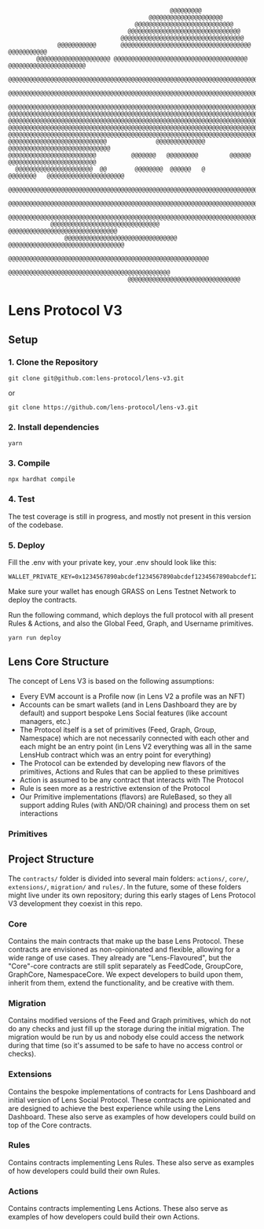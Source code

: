```
                                              @@@@@@@@@
                                        @@@@@@@@@@@@@@@@@@@@@
                                    @@@@@@@@@@@@@@@@@@@@@@@@@@@@
                                  @@@@@@@@@@@@@@@@@@@@@@@@@@@@@@@@
                                @@@@@@@@@@@@@@@@@@@@@@@@@@@@@@@@@@@
              @@@@@@@@@@@       @@@@@@@@@@@@@@@@@@@@@@@@@@@@@@@@@@@@@      @@@@@@@@@@@
        @@@@@@@@@@@@@@@@@@@@@ @@@@@@@@@@@@@@@@@@@@@@@@@@@@@@@@@@@@@@ @@@@@@@@@@@@@@@@@@@@@@
      @@@@@@@@@@@@@@@@@@@@@@@@@@@@@@@@@@@@@@@@@@@@@@@@@@@@@@@@@@@@@@@@@@@@@@@@@@@@@@@@@@@@@@@@
    @@@@@@@@@@@@@@@@@@@@@@@@@@@@@@@@@@@@@@@@@@@@@@@@@@@@@@@@@@@@@@@@@@@@@@@@@@@@@@@@@@@@@@@@@@@@@
  @@@@@@@@@@@@@@@@@@@@@@@@@@@@@@@@@@@@@@@@@@@@@@@@@@@@@@@@@@@@@@@@@@@@@@@@@@@@@@@@@@@@@@@@@@@@@@@@
@@@@@@@@@@@@@@@@@@@@@@@@@@@@@@@@@@@@@@@@@@@@@@@@@@@@@@@@@@@@@@@@@@@@@@@@@@@@@@@@@@@@@@@@@@@@@@@@@@@
@@@@@@@@@@@@@@@@@@@@@@@@@@@@@@@@@@@@@@@@@@@@@@@@@@@@@@@@@@@@@@@@@@@@@@@@@@@@@@@@@@@@@@@@@@@@@@@@@@@@
@@@@@@@@@@@@@@@@@@@@@@@@@@@@@@@@@@@@@@@@@@@@@@@@@@@@@@@@@@@@@@@@@@@@@@@@@@@@@@@@@@@@@@@@@@@@@@@@@@@@
@@@@@@@@@@@@@@@@@@@@@@@@@@@@@@@@@@@@@@@@@@@@@@@@@@@@@@@@@@@@@@@@@@@@@@@@@@@@@@@@@@@@@@@@@@@@@@@@@@@@
@@@@@@@@@@@@@@@@@@@@@@@@@@@@              @@@@@@@@@@@@@@              @@@@@@@@@@@@@@@@@@@@@@@@@@@@@
@@@@@@@@@@@@@@@@@@@@@@@@@          @@@@@@@   @@@@@@@@@         @@@@@@    @@@@@@@@@@@@@@@@@@@@@@@@@
  @@@@@@@@@@@@@@@@@@@@@@  @@        @@@@@@@@  @@@@@@   @       @@@@@@@@   @@@@@@@@@@@@@@@@@@@@@@
    @@@@@@@@@@@@@@@@@@@@@@@@@@@@@@@@@@@@@@@@@@@@@@@@@@@@@@@@@@@@@@@@@@@@@@@@@@@@@@@@@@@@@@@@@@@
      @@@@@@@@@@@@@@@@@@@@@@@@@@@@@@@@@@@@@@@@@@@@@@@@@@@@@@@@@@@@@@@@@@@@@@@@@@@@@@@@@@@@@@
          @@@@@@@@@@@@@@@@@@@@@@@@@@@@@@@@@@@@@@@@@@@@@@@@@@@@@@@@@@@@@@@@@@@@@@@@@@@@@@@@
            @@@@@@@@@@@@@@@@@@@@@@@@@@@@@@@            @@@@@@@@@@@@@@@@@@@@@@@@@@@@@@@
                @@@@@@@@@@@@@@@@@@@@@@@@@@@@@@@@  @@@@@@@@@@@@@@@@@@@@@@@@@@@@@@@@@
                      @@@@@@@@@@@@@@@@@@@@@@@@@@@@@@@@@@@@@@@@@@@@@@@@@@@@@@@@@
                          @@@@@@@@@@@@@@@@@@@@@@@@@@@@@@@@@@@@@@@@@@@@@@
                                  @@@@@@@@@@@@@@@@@@@@@@@@@@@@@@@@
```

# Lens Protocol V3

## Setup

### 1. Clone the Repository

```
git clone git@github.com:lens-protocol/lens-v3.git
```

or

```
git clone https://github.com/lens-protocol/lens-v3.git
```

### 2. Install dependencies

```
yarn
```

### 3. Compile

```
npx hardhat compile
```

### 4. Test

The test coverage is still in progress, and mostly not present in this version of the codebase.

### 5. Deploy

Fill the .env with your private key, your .env should look like this:

```
WALLET_PRIVATE_KEY=0x1234567890abcdef1234567890abcdef1234567890abcdef1234567890abcdef
```

Make sure your wallet has enough GRASS on Lens Testnet Network to deploy the contracts.

Run the following command, which deploys the full protocol with all present Rules & Actions, and also the Global Feed, Graph, and Username primitives.

```
yarn run deploy
```

## Lens Core Structure

The concept of Lens V3 is based on the following assumptions:
- Every EVM account is a Profile now (in Lens V2 a profile was an NFT)
- Accounts can be smart wallets (and in Lens Dashboard they are by default) and support bespoke Lens Social features (like account managers, etc.)
- The Protocol itself is a set of primitives (Feed, Graph, Group, Namespace) which are not necessarily connected with each other and each might be an entry point (in Lens V2 everything was all in the same LensHub contract which was an entry point for everything)
- The Protocol can be extended by developing new flavors of the primitives, Actions and Rules that can be applied to these primitives
- Action is assumed to be any contract that interacts with The Protocol
- Rule is seen more as a restrictive extension of the Protocol
- Our Primitive implementations (flavors) are RuleBased, so they all support adding Rules (with AND/OR chaining) and process them on set interactions

### Primitives

## Project Structure

The `contracts/` folder is divided into several main folders: `actions/`, `core/`, `extensions/`, `migration/` and `rules/`.
In the future, some of these folders might live under its own repository; during this early stages of Lens Protocol V3 development they coexist in this repo.

### Core

Contains the main contracts that make up the base Lens Protocol. These contracts are envisioned as non-opinionated and flexible, allowing for a wide range of use cases.
They already are "Lens-Flavoured", but the "Core"-core contracts are still split separately as FeedCode, GroupCore, GraphCore, NamespaceCore.
We expect developers to build upon them, inherit from them, extend the functionality, and be creative with them.

### Migration

Contains modified versions of the Feed and Graph primitives, which do not do any checks and just fill up the storage during the initial migration.
The migration would be run by us and nobody else could access the network during that time (so it's assumed to be safe to have no access control or checks).

### Extensions

Contains the bespoke implementations of contracts for Lens Dashboard and initial version of Lens Social Protocol.
These contracts are opinionated and are designed to achieve the best experience while using the Lens Dashboard.
These also serve as examples of how developers could build on top of the Core contracts.

### Rules

Contains contracts implementing Lens Rules. These also serve as examples of how developers could build their own Rules.

### Actions

Contains contracts implementing Lens Actions. These also serve as examples of how developers could build their own Actions.
